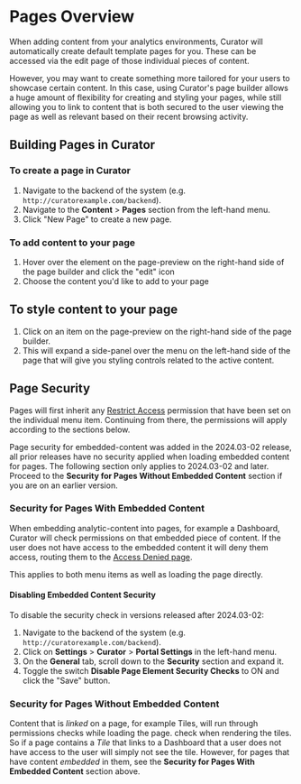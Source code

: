 # Pages Overview

When adding content from your analytics environments, Curator will automatically create default template pages for you.
These can be accessed via the edit page of those individual pieces of content.

However, you may want to create something more tailored for your users to showcase certain content.  In this case, using
Curator's page builder allows a huge amount of flexibility for creating and styling your pages, while still allowing you
to link to content that is both secured to the user viewing the page as well as relevant based on their recent browsing activity.

## Building Pages in Curator

### To create a page in Curator

1. Navigate to the backend of the system (e.g. `http://curatorexample.com/backend`).
2. Navigate to the **Content** > **Pages** section from the left-hand menu.
3. Click "New Page" to create a new page.

### To add content to your page

1. Hover over the element on the page-preview on the right-hand side of the page builder and click the "edit" icon
2. Choose the content you'd like to add to your page

## To style content to your page

1. Click on an item on the page-preview on the right-hand side of the page builder.
2. This will expand a side-panel over the menu on the left-hand side of the page that will give you styling controls
related to the active content.

## Page Security

Pages will first inherit any [Restrict Access](https://curator.interworks.com/page/kb/site-content-design/menus/restrict-access/1505)
permission that have been set on the individual menu item.  Continuing from there, the permissions will apply according
to the sections below.

Page security for embedded-content was added in the 2024.03-02 release, all prior releases have no security applied
when loading embedded content for pages.  The following section only applies to 2024.03-02 and later.  Proceed to the
**Security for Pages Without Embedded Content** section if you are on an earlier version.

### Security for Pages With Embedded Content

When embedding analytic-content into pages, for example a Dashboard, Curator will check permissions on that embedded
piece of content.  If the user does not have access to the embedded content it will deny them access, routing them to
the
[Access Denied page](https://curator.interworks.com/page/kb/site-content-design/user-notifications/error-pages/1262).

This applies to both menu items as well as loading the page directly.

#### Disabling Embedded Content Security

To disable the security check in versions released after 2024.03-02:

1. Navigate to the backend of the system (e.g. `http://curatorexample.com/backend`).
2. Click on **Settings** > **Curator** > **Portal Settings** in the left-hand menu.
3. On the **General** tab, scroll down to the **Security** section and expand it.
4. Toggle the switch **Disable Page Element Security Checks** to ON and click the "Save" button.

### Security for Pages Without Embedded Content

Content that is *linked* on a page, for example Tiles, will run through permissions checks while loading the page.
check when rendering the tiles.  So if a page contains a *Tile* that links to a Dashboard that a user does not have
access to the user will simply not see the tile.  However, for pages that have content *embedded* in them, see the
**Security for Pages With Embedded Content** section above.
